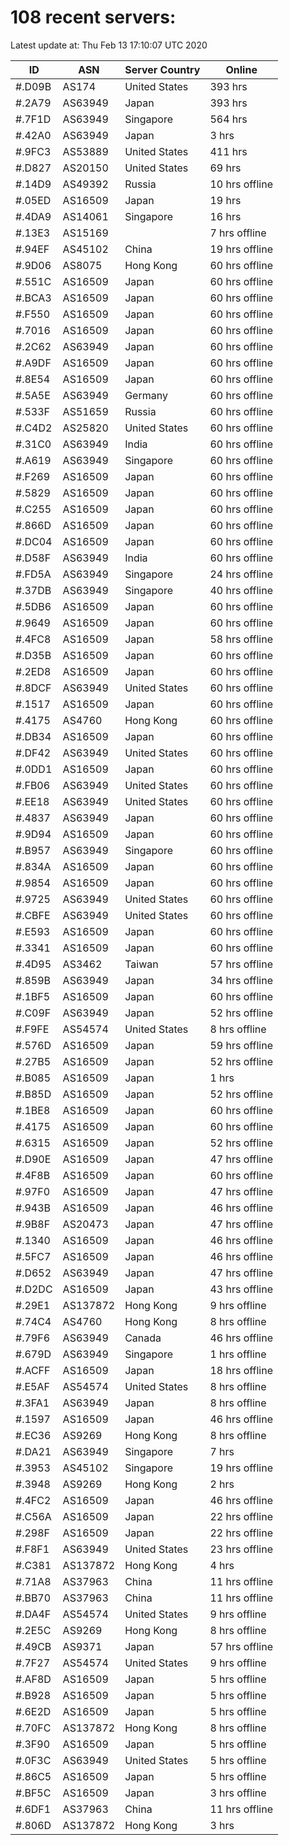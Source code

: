 # 108 recent servers:

Latest update at: Thu Feb 13 17:10:07 UTC 2020

| ID | ASN | Server Country | Online |
| -- | --- | -------------- | ------ |
| #.D09B | AS174 | United States | 393 hrs |
| #.2A79 | AS63949 | Japan | 393 hrs |
| #.7F1D | AS63949 | Singapore | 564 hrs |
| #.42A0 | AS63949 | Japan | 3 hrs |
| #.9FC3 | AS53889 | United States | 411 hrs |
| #.D827 | AS20150 | United States | 69 hrs |
| #.14D9 | AS49392 | Russia | 10 hrs offline |
| #.05ED | AS16509 | Japan | 19 hrs |
| #.4DA9 | AS14061 | Singapore | 16 hrs |
| #.13E3 | AS15169 |  | 7 hrs offline |
| #.94EF | AS45102 | China | 19 hrs offline |
| #.9D06 | AS8075 | Hong Kong | 60 hrs offline |
| #.551C | AS16509 | Japan | 60 hrs offline |
| #.BCA3 | AS16509 | Japan | 60 hrs offline |
| #.F550 | AS16509 | Japan | 60 hrs offline |
| #.7016 | AS16509 | Japan | 60 hrs offline |
| #.2C62 | AS63949 | Japan | 60 hrs offline |
| #.A9DF | AS16509 | Japan | 60 hrs offline |
| #.8E54 | AS16509 | Japan | 60 hrs offline |
| #.5A5E | AS63949 | Germany | 60 hrs offline |
| #.533F | AS51659 | Russia | 60 hrs offline |
| #.C4D2 | AS25820 | United States | 60 hrs offline |
| #.31C0 | AS63949 | India | 60 hrs offline |
| #.A619 | AS63949 | Singapore | 60 hrs offline |
| #.F269 | AS16509 | Japan | 60 hrs offline |
| #.5829 | AS16509 | Japan | 60 hrs offline |
| #.C255 | AS16509 | Japan | 60 hrs offline |
| #.866D | AS16509 | Japan | 60 hrs offline |
| #.DC04 | AS16509 | Japan | 60 hrs offline |
| #.D58F | AS63949 | India | 60 hrs offline |
| #.FD5A | AS63949 | Singapore | 24 hrs offline |
| #.37DB | AS63949 | Singapore | 40 hrs offline |
| #.5DB6 | AS16509 | Japan | 60 hrs offline |
| #.9649 | AS16509 | Japan | 60 hrs offline |
| #.4FC8 | AS16509 | Japan | 58 hrs offline |
| #.D35B | AS16509 | Japan | 60 hrs offline |
| #.2ED8 | AS16509 | Japan | 60 hrs offline |
| #.8DCF | AS63949 | United States | 60 hrs offline |
| #.1517 | AS16509 | Japan | 60 hrs offline |
| #.4175 | AS4760 | Hong Kong | 60 hrs offline |
| #.DB34 | AS16509 | Japan | 60 hrs offline |
| #.DF42 | AS63949 | United States | 60 hrs offline |
| #.0DD1 | AS16509 | Japan | 60 hrs offline |
| #.FB06 | AS63949 | United States | 60 hrs offline |
| #.EE18 | AS63949 | United States | 60 hrs offline |
| #.4837 | AS63949 | Japan | 60 hrs offline |
| #.9D94 | AS16509 | Japan | 60 hrs offline |
| #.B957 | AS63949 | Singapore | 60 hrs offline |
| #.834A | AS16509 | Japan | 60 hrs offline |
| #.9854 | AS16509 | Japan | 60 hrs offline |
| #.9725 | AS63949 | United States | 60 hrs offline |
| #.CBFE | AS63949 | United States | 60 hrs offline |
| #.E593 | AS16509 | Japan | 60 hrs offline |
| #.3341 | AS16509 | Japan | 60 hrs offline |
| #.4D95 | AS3462 | Taiwan | 57 hrs offline |
| #.859B | AS63949 | Japan | 34 hrs offline |
| #.1BF5 | AS16509 | Japan | 60 hrs offline |
| #.C09F | AS63949 | Japan | 52 hrs offline |
| #.F9FE | AS54574 | United States | 8 hrs offline |
| #.576D | AS16509 | Japan | 59 hrs offline |
| #.27B5 | AS16509 | Japan | 52 hrs offline |
| #.B085 | AS16509 | Japan | 1 hrs |
| #.B85D | AS16509 | Japan | 52 hrs offline |
| #.1BE8 | AS16509 | Japan | 60 hrs offline |
| #.4175 | AS16509 | Japan | 60 hrs offline |
| #.6315 | AS16509 | Japan | 52 hrs offline |
| #.D90E | AS16509 | Japan | 47 hrs offline |
| #.4F8B | AS16509 | Japan | 60 hrs offline |
| #.97F0 | AS16509 | Japan | 47 hrs offline |
| #.943B | AS16509 | Japan | 46 hrs offline |
| #.9B8F | AS20473 | Japan | 47 hrs offline |
| #.1340 | AS16509 | Japan | 46 hrs offline |
| #.5FC7 | AS16509 | Japan | 46 hrs offline |
| #.D652 | AS63949 | Japan | 47 hrs offline |
| #.D2DC | AS16509 | Japan | 43 hrs offline |
| #.29E1 | AS137872 | Hong Kong | 9 hrs offline |
| #.74C4 | AS4760 | Hong Kong | 8 hrs offline |
| #.79F6 | AS63949 | Canada | 46 hrs offline |
| #.679D | AS63949 | Singapore | 1 hrs offline |
| #.ACFF | AS16509 | Japan | 18 hrs offline |
| #.E5AF | AS54574 | United States | 8 hrs offline |
| #.3FA1 | AS63949 | Japan | 8 hrs offline |
| #.1597 | AS16509 | Japan | 46 hrs offline |
| #.EC36 | AS9269 | Hong Kong | 8 hrs offline |
| #.DA21 | AS63949 | Singapore | 7 hrs |
| #.3953 | AS45102 | Singapore | 19 hrs offline |
| #.3948 | AS9269 | Hong Kong | 2 hrs |
| #.4FC2 | AS16509 | Japan | 46 hrs offline |
| #.C56A | AS16509 | Japan | 22 hrs offline |
| #.298F | AS16509 | Japan | 22 hrs offline |
| #.F8F1 | AS63949 | United States | 23 hrs offline |
| #.C381 | AS137872 | Hong Kong | 4 hrs |
| #.71A8 | AS37963 | China | 11 hrs offline |
| #.BB70 | AS37963 | China | 11 hrs offline |
| #.DA4F | AS54574 | United States | 9 hrs offline |
| #.2E5C | AS9269 | Hong Kong | 8 hrs offline |
| #.49CB | AS9371 | Japan | 57 hrs offline |
| #.7F27 | AS54574 | United States | 9 hrs offline |
| #.AF8D | AS16509 | Japan | 5 hrs offline |
| #.B928 | AS16509 | Japan | 5 hrs offline |
| #.6E2D | AS16509 | Japan | 5 hrs offline |
| #.70FC | AS137872 | Hong Kong | 8 hrs offline |
| #.3F90 | AS16509 | Japan | 5 hrs offline |
| #.0F3C | AS63949 | United States | 5 hrs offline |
| #.86C5 | AS16509 | Japan | 5 hrs offline |
| #.BF5C | AS16509 | Japan | 3 hrs offline |
| #.6DF1 | AS37963 | China | 11 hrs offline |
| #.806D | AS137872 | Hong Kong | 3 hrs |

